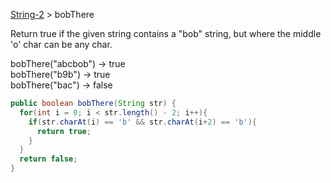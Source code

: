 ﻿[String-2](https://codingbat.com/java/String-2) > bobThere


Return true if the given string contains a "bob" string, but where the middle 'o' char can be any char.

  
bobThere("abcbob") → true  
bobThere("b9b") → true  
bobThere("bac") → false

```java
public boolean bobThere(String str) {
  for(int i = 0; i < str.length() - 2; i++){
    if(str.charAt(i) == 'b' && str.charAt(i+2) == 'b'){
      return true;
    }
  }
  return false;
}
```
